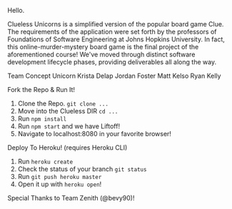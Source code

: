 Hello.

Clueless Unicorns is a simplified version of the popular board game Clue. The requirements of the application were set forth by the professors of Foundations of Software Engineering at Johns Hopkins University. In fact, this online-murder-mystery board game is the final project of the aforementioned course! We've moved through distinct software development lifecycle phases, providing deliverables all along the way.

Team Concept Unicorn
Krista Delap
Jordan Foster
Matt Kelso
Ryan Kelly

Fork the Repo & Run It!
1. Clone the Repo. `git clone ...`
2. Move into the Clueless DIR `cd ...`
3. Run `npm install`
4. Run `npm start` and we have Liftoff!
5. Navigate to localhost:8080 in your favorite browser!


Deploy To Heroku! (requires Heroku CLI)
1. Run `heroku create`
2. Check the status of your branch `git status`
3. Run `git push heroku master`
4. Open it up with `heroku open`!

Special Thanks to Team Zenith (@bevy90)!